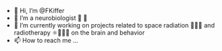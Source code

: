 - 👋 Hi, I’m @FKiffer
- 👀 I’m a neurobiologist 🐁 🧠
- 🌱 I’m currently working on projects related to space radiation 🚀🧑‍🚀 and radiotherapy ⚛️🏥👨‍⚕️ on the brain and behavior
- 📫 How to reach me ...

<!---
FKiffer/FKiffer is a ✨ special ✨ repository because its `README.md` (this file) appears on your GitHub profile.
You can click the Preview link to take a look at your changes.
--->
